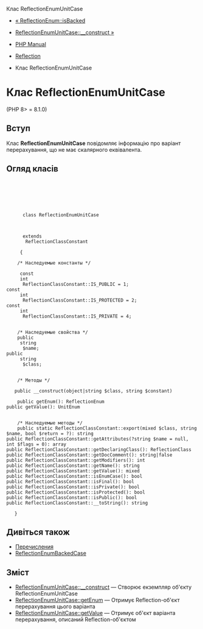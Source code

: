 Клас ReflectionEnumUnitCase

-   [« ReflectionEnum::isBacked](reflectionenum.isbacked.html)
    
-   [ReflectionEnumUnitCase::\_\_construct »](reflectionenumunitcase.construct.html)
    
-   [PHP Manual](index.html)
    
-   [Reflection](book.reflection.html)
    
-   Клас ReflectionEnumUnitCase
    

# Клас ReflectionEnumUnitCase

(PHP 8> = 8.1.0)

## Вступ

Клас **ReflectionEnumUnitCase** повідомляє інформацію про варіант перерахування, що не має скалярного еквівалента.

## Огляд класів

```classsynopsis

     
    

    
     
      class ReflectionEnumUnitCase
     

     
      extends
       ReflectionClassConstant
     
     {

    /* Наследуемые константы */
    
     const
     int
      ReflectionClassConstant::IS_PUBLIC = 1;
const
     int
      ReflectionClassConstant::IS_PROTECTED = 2;
const
     int
      ReflectionClassConstant::IS_PRIVATE = 4;


    /* Наследуемые свойства */
    public
     string
      $name;
public
     string
      $class;


    /* Методы */
    
   public __construct(object|string $class, string $constant)

    public getEnum(): ReflectionEnum
public getValue(): UnitEnum


    /* Наследуемые методы */
    public static ReflectionClassConstant::export(mixed $class, string $name, bool $return = ?): string
public ReflectionClassConstant::getAttributes(?string $name = null, int $flags = 0): array
public ReflectionClassConstant::getDeclaringClass(): ReflectionClass
public ReflectionClassConstant::getDocComment(): string|false
public ReflectionClassConstant::getModifiers(): int
public ReflectionClassConstant::getName(): string
public ReflectionClassConstant::getValue(): mixed
public ReflectionClassConstant::isEnumCase(): bool
public ReflectionClassConstant::isFinal(): bool
public ReflectionClassConstant::isPrivate(): bool
public ReflectionClassConstant::isProtected(): bool
public ReflectionClassConstant::isPublic(): bool
public ReflectionClassConstant::__toString(): string

   }
```

## Дивіться також

-   [Перечисления](language.enumerations.html)
-   [ReflectionEnumBackedCase](class.reflectionenumbackedcase.html)

## Зміст

-   [ReflectionEnumUnitCase::\_\_construct](reflectionenumunitcase.construct.html) — Створює екземпляр об'єкту ReflectionEnumUnitCase
-   [ReflectionEnumUnitCase::getEnum](reflectionenumunitcase.getenum.html) — Отримує Reflection-об'єкт перерахування цього варіанта
-   [ReflectionEnumUnitCase::getValue](reflectionenumunitcase.getvalue.html) — Отримує об'єкт варіанта перерахування, описаний Reflection-об'єктом